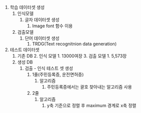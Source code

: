 1. 학습 데이터셋 생성
	1. 인식모델
		1. 글자 데이터셋 생성
			1. Image font 함수 이용
	2. 검출모델
		1. 단어 데이터셋 생성
			1. TRDG(Text recognitnion data generation)
2. 테스트 데이터셋
	1. 기존 DB
		2. 인식 모델
			1. 13000여장
		3. 검출 모델
			1. 5,573장
	2. 생성 DB
		1. 검출 - 인식 테스트 셋 생성
			1. 1줄(주민등록증, 운전면허증)
				1. 알고리즘
					1. 주민등록증에서는 괄호 찾아내는 알고리즘 사용
			2. 2줄
				1. 알고리즘
					1. y축 기준으로 정렬 후 maximum 경계로 x축 정렬